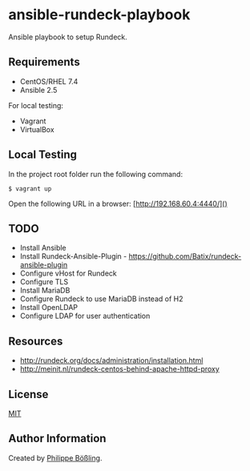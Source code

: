 # ansible-rundeck-playbook

Ansible playbook to setup Rundeck.

## Requirements

- CentOS/RHEL 7.4
- Ansible 2.5

For local testing:
- Vagrant
- VirtualBox

## Local Testing

In the project root folder run the following command:
```
$ vagrant up
```

Open the following URL in a browser: [http://192.168.60.4:4440/]()

## TODO

- Install Ansible
- Install Rundeck-Ansible-Plugin - https://github.com/Batix/rundeck-ansible-plugin
- Configure vHost for Rundeck
- Configure TLS
- Install MariaDB
- Configure Rundeck to use MariaDB instead of H2 
- Install OpenLDAP
- Configure LDAP for user authentication

## Resources

- http://rundeck.org/docs/administration/installation.html
- http://meinit.nl/rundeck-centos-behind-apache-httpd-proxy

## License

[MIT](LICENSE)

## Author Information

Created by [Philippe Bößling](https://www.gihub.com/pboessling).
